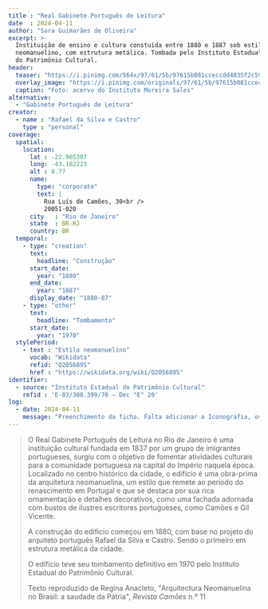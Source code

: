 ```yaml
---
title : "Real Gabinete Português de Leitura"
date  : 2024-04-11 
author: "Sara Guimarães de Oliveira" 
excerpt: >- 
  Instituição de ensino e cultura constuída entre 1880 e 1887 sob estilo
  neomanuelino, com estrutura metálica. Tombada pelo Instituto Estadual
  do Patrimônio Cultural.
header:
  teaser: "https://i.pinimg.com/564x/97/61/5b/97615b081cceccdd4835f2c595ad73d6.jpg"
  overlay_image: "https://i.pinimg.com/originals/97/61/5b/97615b081cceccdd4835f2c595ad73d6.jpg"
  caption: "Foto: acervo do Instituto Moreira Sales"
alternative:
  - "Gabinete Português de Leitura"
creator:
  - name : "Rafael da Silva e Castro"
    type : "personal"
coverage:
  spatial:
    location:
      lat : -22.905307 
      long: -43.182223
      alt : 8.77
      name:
        type: "corporate"
        text: |
          Rua Luís de Camões, 30<br />
          20051-020
      city   : "Rio de Janeiro"
      state  : BR-RJ
      country: BR
  temporal:
    - type: "creation"
      text:
        headline: "Construção"
      start_date:
        year: "1880"
      end_date:
        year: "1887"
      display_date: "1880-87"
    - type: "other"
      text:
        headline: "Tombamento"
      start_date:
        year: "1970"
  stylePeriod:
    - text : "Estilo neomanuelino"
      vocab: "Wikidata"
      refid: "Q2056895"
      href : "https://wikidata.org/wiki/Q2056895"
identifier:
  - source: "Instituto Estadual do Patrimônio Cultural"
    refid : 'E-03/300.399/70 – Dec "E" 20'
log:
  - date: 2024-04-11
    message: "Preenchimento da ficha. Falta adicionar a Iconografia, os DWGs e Docs"
---
```


> O Real Gabinete Português de Leitura no Rio de Janeiro é uma instituição
> cultural fundada em 1837 por um grupo de imigrantes portugueses, surgiu
> com o objetivo de fomentar atividades culturais para a comunidade
> portuguesa na capital do Império naquela época. Localizado no centro
> histórico da cidade, o edifício é uma obra-prima da arquitetura
> neomanuelina, um estilo que remete ao período do renascimento em
> Portugal e que se destaca por sua rica ornamentação e detalhes
> decorativos, como uma fachada adornada com bustos de ilustres escritores
> portugueses, como Camões e Gil Vicente.
> 
> A construção do edifício começou em 1880, com base no projeto do
> arquiteto português Rafael da Silva e Castro. Sendo o primeiro em
> estrutura metálica da cidade. 
> 
> O edifício teve seu tombamento definitivo em 1970 pelo Instituto
> Estadual do Patrimônio Cultural.
> 
> <footer class="figure-caption">Texto reproduzido
> de Regina Anacleto, <q>Arquitectura Neomanuelina no Brasil: a saudade da
> Pátria</q>, <cite>Revista Camões</cite> n.º 11</footer>

